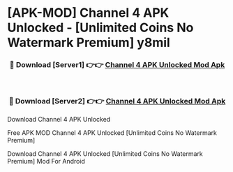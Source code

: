 # [APK-MOD] Channel 4 APK Unlocked - [Unlimited Coins No Watermark Premium] y8mil



<div align="center">
<h3>🔴 Download [Server1] 👉👉 <a href="https://momento.my/?title=Channel_4_APK_Unlocked">Channel 4 APK Unlocked Mod Apk</a></h3><br>

<h3>🔴 Download [Server2] 👉👉 <a href="https://momento.my/?title=Channel_4_APK_Unlocked">Channel 4 APK Unlocked Mod Apk</a></h3>
</div>



Download Channel 4 APK Unlocked 

Free APK MOD Channel 4 APK Unlocked [Unlimited Coins No Watermark Premium]

Download Channel 4 APK Unlocked [Unlimited Coins No Watermark Premium] Mod For Android

